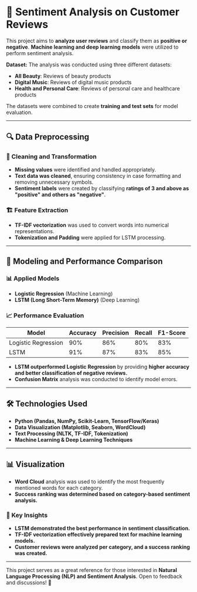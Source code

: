 # 📝 Sentiment Analysis on Customer Reviews

This project aims to **analyze user reviews** and classify them as **positive or negative**. **Machine learning and deep learning models** were utilized to perform sentiment analysis.

**Dataset:** The analysis was conducted using three different datasets:
- **All Beauty**: Reviews of beauty products
- **Digital Music**: Reviews of digital music products
- **Health and Personal Care**: Reviews of personal care and healthcare products

The datasets were combined to create **training and test sets** for model evaluation.

---

## 🔍 Data Preprocessing

### 📌 Cleaning and Transformation
- **Missing values** were identified and handled appropriately.
- **Text data was cleaned**, ensuring consistency in case formatting and removing unnecessary symbols.
- **Sentiment labels** were created by classifying **ratings of 3 and above as "positive" and others as "negative"**.

### 🏗️ Feature Extraction
- **TF-IDF vectorization** was used to convert words into numerical representations.
- **Tokenization and Padding** were applied for LSTM processing.

---

## 🤖 Modeling and Performance Comparison

### 📊 Applied Models
- **Logistic Regression** (Machine Learning)
- **LSTM (Long Short-Term Memory)** (Deep Learning)

### 📈 Performance Evaluation
| Model | Accuracy | Precision | Recall | F1-Score |
|--------|---------|------------|--------|---------|
| Logistic Regression | 90% | 86% | 80% | 83% |
| LSTM | 91% | 87% | 83% | 85% |

- **LSTM outperformed Logistic Regression** by providing **higher accuracy and better classification of negative reviews.**
- **Confusion Matrix** analysis was conducted to identify model errors.

---

## 🛠️ Technologies Used

- **Python (Pandas, NumPy, Scikit-Learn, TensorFlow/Keras)**
- **Data Visualization (Matplotlib, Seaborn, WordCloud)**
- **Text Processing (NLTK, TF-IDF, Tokenization)**
- **Machine Learning & Deep Learning Techniques**

---

## 📊 Visualization
- **Word Cloud** analysis was used to identify the most frequently mentioned words for each category.
- **Success ranking was determined based on category-based sentiment analysis.**

### 🚀 Key Insights
- **LSTM demonstrated the best performance in sentiment classification.**
- **TF-IDF vectorization effectively prepared text for machine learning models.**
- **Customer reviews were analyzed per category, and a success ranking was created.**

---

This project serves as a great reference for those interested in **Natural Language Processing (NLP) and Sentiment Analysis**. Open to feedback and discussions! 🚀


